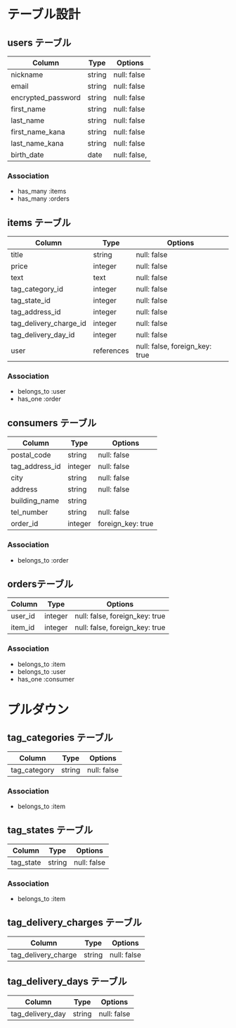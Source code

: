 # テーブル設計


## users テーブル

| Column             | Type       | Options                        |
| ------------------ | ---------- | ------------------------------ |
| nickname           | string     | null: false                    |
| email              | string     | null: false                    |
| encrypted_password | string     | null: false                    |
| first_name         | string     | null: false                    |
| last_name          | string     | null: false                    |
| first_name_kana    | string     | null: false                    |
| last_name_kana     | string     | null: false                    |
| birth_date         | date       | null: false,                   |

### Association
- has_many :items
- has_many :orders


## items テーブル

| Column                 | Type       | Options                        |
| ---------------------- | ---------- | ------------------------------ |
| title                  | string     | null: false                    |
| price                  | integer    | null: false                    |
| text                   | text       | null: false                    |
| tag_category_id        | integer    | null: false                    |
| tag_state_id           | integer    | null: false                    |
| tag_address_id         | integer    | null: false                    |
| tag_delivery_charge_id | integer    | null: false                    |
| tag_delivery_day_id    | integer    | null: false                    |
| user                   | references | null: false, foreign_key: true |

### Association

- belongs_to :user
- has_one :order


## consumers テーブル

| Column         | Type       | Options                        |
| -------------- | ---------- | ------------------------------ |
| postal_code    | string     | null: false                    |
| tag_address_id | integer    | null: false                    |
| city           | string     | null: false                    |
| address        | string     | null: false                    |
| building_name  | string     |                                |
| tel_number     | string     | null: false                    |
| order_id       | integer    | foreign_key: true              |

### Association

- belongs_to :order




## ordersテーブル
| Column        | Type       | Options                        |
| ------------- | ---------- | ------------------------------ |
| user_id       | integer    | null: false, foreign_key: true |
| item_id       | integer    | null: false, foreign_key: true |

### Association

- belongs_to :item
- belongs_to :user
- has_one :consumer



# プルダウン




## tag_categories テーブル

| Column       | Type       | Options                        |
| ------------ | ---------- | ------------------------------ |
| tag_category | string     | null: false                    |

### Association

- belongs_to :item


## tag_states テーブル

| Column       | Type       | Options                        |
| ------------ | ---------- | ------------------------------ |
| tag_state    | string     | null: false                    |

### Association

- belongs_to :item


## tag_delivery_charges テーブル

| Column                | Type       | Options                        |
| --------------------- | ---------- | ------------------------------ |
| tag_delivery_charge   | string     | null: false                    |




## tag_delivery_days テーブル

| Column                | Type       | Options                        |
| --------------------- | ---------- | ------------------------------ |
| tag_delivery_day      | string     | null: false                    |







